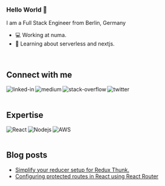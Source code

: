 ### Hello World 👋
I am a Full Stack Engineer from Berlin, Germany
- 💻 Working at numa.
- 🌱 Learning about serverless and nextjs.
<br>

## Connect with me

[<img align="left" alt="linked-in" src="https://img.shields.io/badge/linkedin-%230077B5.svg?&style=for-the-badge&logo=linkedin&logoColor=white" />](https://www.linkedin.com/in/mathew-joseph)
[<img align="left" alt="medium" src="https://img.shields.io/badge/medium-%2312100E.svg?&style=for-the-badge&logo=medium&logoColor=white" />](https://medium.com/@jmathew1706)
[<img align="left" alt="stack-overflow" src="https://img.shields.io/badge/stack%20overflow-FE7A16?logo=stack-overflow&logoColor=white&style=for-the-badge" />](https://stackoverflow.com/users/7783852/mathew-joseph)
[<img align="left" alt="twitter" src="https://img.shields.io/badge/twitter-%231DA1F2.svg?&style=for-the-badge&logo=twitter&logoColor=white" />](https://twitter.com/jmathew1706/)
<br>
<br>
## Expertise
<img align="left" alt="React" src="https://img.shields.io/badge/React-20232A?style=for-the-badge&logo=react&logoColor=61DAFB" />
<img align="left" alt="Nodejs" src="https://img.shields.io/badge/Node.js-339933?style=for-the-badge&logo=nodedotjs&logoColor=white" />
<img align="left" alt="AWS" src="https://img.shields.io/badge/Amazon_AWS-FF9900?style=for-the-badge&logo=amazonaws&logoColor=white" />

<br>
<br>

## Blog posts
<!-- BLOG-POST-LIST:START -->
- [Simplify your reducer setup for Redux Thunk.](https://medium.com/@jmathew1706/simplify-your-reducer-setup-for-redux-thunk-42bc4fd4d3ce?source=rss-88123a6765f6------2)
- [Configuring protected routes in React using React Router](https://medium.com/@jmathew1706/configuring-protected-routes-in-react-using-react-router-af3958bfeffd?source=rss-88123a6765f6------2)
<!-- BLOG-POST-LIST:END -->

